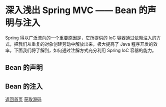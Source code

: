 # 深入浅出 Spring MVC —— Bean 的声明与注入

Spring 得以广泛流向的一个重要原因是，它所提供的 IoC 容器通过依赖注入的方式，把我们从重复的对象创建劳动中解放出来，极大提高了 Java 程序开发的效率。下面我们将了解到，如何通过注解方式充分利用 Spring IoC 容器的能力。

## Bean 的声明



## Bean 的注入

[返回首页](https://susamlu.github.io/paitse)
[获取源码](https://github.com/susamlu/spring-mvc)
